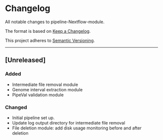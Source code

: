 # Changelog
All notable changes to pipeline-Nextflow-module.

The format is based on [Keep a Changelog](https://keepachangelog.com/en/1.0.0/).

This project adheres to [Semantic Versioning](https://semver.org/spec/v2.0.0.html).

---

## [Unreleased]
### Added
- Intermediate file removal module
- Genome interval extraction module
- PipeVal validation module

### Changed
- Initial pipeline set up.
- Update log output directory for intermediate file removal
- File deletion module: add disk usage monitoring before and after deletion

